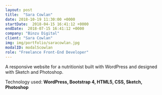 ```yaml
---
layout: post
title:  "Sara Cowlan"
date: 2018-10-19 11:30:00 +0000
startDate:  2018-04-15 16:41:12 +0000
endDate:  2018-07-15 16:41:12 +0000
company: "Binzu Digital"
client: "Sara Cowlan"
img: img/portfolio/saracowlan.jpg
modalID: modalScowlan
role: "Freelance Front-End Developer"
---
```

A responsive website for a nutritionist built with WordPress and designed with Sketch and Photoshop.

Technology used: **WordPress, Bootstrap 4, HTML5, CSS, Sketch, Photoshop**

